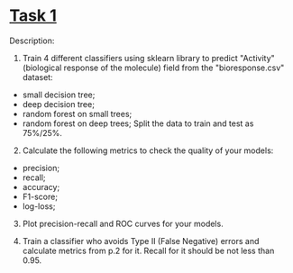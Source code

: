 # [Task 1](https://github.com/ShinkorenokArina/ITMO_study/blob/b2a73372da2cd9437a663b3a50c4bb33d84c5d69/ML/task1.ipynb)

Description:
1. Train 4 different classifiers using sklearn library to predict "Activity" (biological response of the molecule) field from the "bioresponse.csv" dataset:
- small decision tree;
- deep decision tree;
- random forest on small trees;
- random forest on deep trees;
Split the data to train and test as 75%/25%.

2. Calculate the following metrics to check the quality of your models:
- precision;
- recall;
- accuracy;
- F1-score;
- log-loss;

3. Plot precision-recall and ROC curves for your models.

4. Train a classifier who avoids Type II (False Negative) errors and calculate metrics from p.2 for it. Recall for it should be not less than 0.95.
